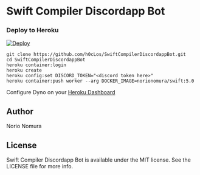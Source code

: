 # Swift Compiler Discordapp Bot

### Deploy to Heroku

[![Deploy](https://www.herokucdn.com/deploy/button.svg)](https://heroku.com/deploy)

```terminal.sh-session
git clone https://github.com/h0cLos/SwiftCompilerDiscordappBot.git
cd SwiftCompilerDiscordappBot
heroku container:login
heroku create
heroku config:set DISCORD_TOKEN="<discord token here>"
heroku container:push worker --arg DOCKER_IMAGE=norionomura/swift:5.0
```
Configure Dyno on your [Heroku Dashboard](https://dashboard.heroku.com/apps)

## Author

Norio Nomura

## License

Swift Compiler Discordapp Bot is available under the MIT license. See the LICENSE file for more info.

